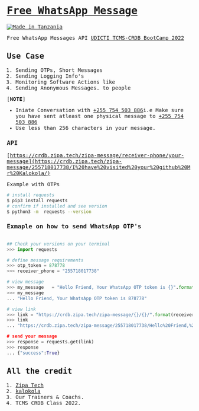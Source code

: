 <samp>

# [Free WhatsApp Message](https://pypi.org/project/heyoo/)

[![Made in Tanzania](https://img.shields.io/badge/made%20in-tanzania-008751.svg?style=flat-square)](https://github.com/Tanzania-Developers-Community/made-in-tanzania)

Free WhatsApp Messages API [UDICTI TCMS-CRDB BootCamp 2022](https://udicti.udsm.ac.tz/)


## Use Case

1. Sending OTPs, Short Messages
2. Sending Logging Info's
3. Monitoring Software Actions like 
4. Sending Anonymous Messages. to people


[**NOTE**]

- Iniate Conversation with [+255 754 503 886](ghttps://wa.me/255754503886/)i.e Make sure you have sent atleast one physical message to [+255 754 503 886](ghttps://wa.me/255754503886/)
- Use less than 256 characters in your message.


### API
[https://crdb.zipa.tech/zipa-message/receiver-phone/your-message](https://crdb.zipa.tech/zipa-message/255718017738/I%20have%20visited%20your%20github%20Mr%20Kalokola/)

Example with OTPs
```bash
# install requests
$ pip3 install requests
# confirm if installed and see version
$ python3 -m  requests --version
```

### Exmaple on how to send WhatsApp OTP's
```python

## Check your versions on your terminal
>>> import requests

# define message requirements
>>> otp_token = 878778
>>> receiver_phone = "255718017738"

# view message
>>> my_message   = "Hello Friend, Your WhatsApp OTP token is {}".format(otp_token)
>>> my_message
... "Hello Friend, Your WhatsApp OTP token is 878778"

# view link
>>> link = "https://crdb.zipa.tech/zipa-message/{}/{}/".format(receiver_phone, my_message)
>>> link
... "https://crdb.zipa.tech/zipa-message/255718017738/Hello%20Friend,%20Your%20WhatsApp%20OTP%20token%20is%20878778

# send your message
>>> response = requests.get(link)
>>> response
... {"success":True}
```

## All the credit

1. [Zipa Tech](https://github.com/zipa-tech)
2. [kalokola](https://github.com/kalokola)
3. Our Trainers & Coachs.
4. TCMS CRDB Class 2022.
</samp>